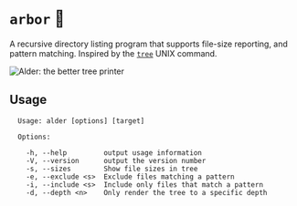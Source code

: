 # `arbor` 🌳
 A recursive directory listing program that supports file-size reporting, and pattern matching. Inspired by the [`tree`](http://www.computerhope.com/unix/tree.htm)
UNIX command.

![Alder: the better tree printer](http://i.imgur.com/8qhaxvG.png)

## Usage

```
  Usage: alder [options] [target]

  Options:

    -h, --help         output usage information
    -V, --version      output the version number
    -s, --sizes        Show file sizes in tree
    -e, --exclude <s>  Exclude files matching a pattern
    -i, --include <s>  Include only files that match a pattern
    -d, --depth <n>    Only render the tree to a specific depth
```